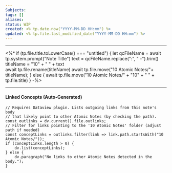```yaml
---
Subjects: 
tags: []
aliases: 
status: WIP
created: <% tp.date.now("YYYY-MM-DD HH:mm") %>
updated: <% tp.file.last_modified_date("YYYY-MM-DD HH:mm") %>
---
```

---
<%* 
if (tp.file.title.toLowerCase() === "untitled") {
	let qcFileName = await tp.system.prompt("Note Title")
	text = qcFileName.replace(":", " -").trim()
	titleName = "10" + " " + text  
	await tp.file.rename(titleName)
	await tp.file.move("10 Atomic Notes/"+ titleName);
} else {
	await tp.file.move("10 Atomic Notes/" + "10" + " " + tp.file.title)
}
-%>



---
#### Linked Concepts (Auto-Generated)
```dataviewjs
// Requires Dataview plugin. Lists outgoing links from this note's body
// that likely point to other Atomic Notes (by checking the path).
const outlinks = dv.current().file.outlinks;
// Filter for links pointing to the '10 Atomic Notes' folder (adjust path if needed)
const conceptLinks = outlinks.filter(link => link.path.startsWith("10 Atomic Notes/"));
if (conceptLinks.length > 0) {
    dv.list(conceptLinks);
} else {
    dv.paragraph("No links to other Atomic Notes detected in the body.");
}
```




